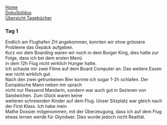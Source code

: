 [Home](home)  
[DokuSolidus](DokuSolidus)  
[Übersicht Tagebücher](TagebuecherFL)


### Tag 1 ###
Endlich am Flughafen ZH angekommen, konnten wir ohne grössere Probleme das Gepäck aufgeben.  
Kurz vor dem Boarding waren wir noch in dem Burger King, dies hatte zur Folge, dass ich bei dem ersten Menü   
in dem 12h Flug nicht wirklich Hunger hatte.  
Ich schaute mir zwei Filme auf dem Board Computer an. Das weitere Essen war nicht wirklich gut.  
Nach den zwei getrunkenen Bier konnte ich sogar 1-2h schlafen. Der Europäische Mann neben mir sprach  
nicht nur fliessend Mandarin, sondern war auch gut in   Sezieren von Sandwichen. Zum Glück waren keine   
weiteren schreienden Kinder auf dem Flug. Unser Sitzplatz war gleich nach der First Klass. Ich habe mein  
Mathe Dossier mitgenommen, mit der Überzeugung, dass ich auf dem Flug etwas lernen werde für Glyndwer. Dies wurde jedoch nicht Realität.  

